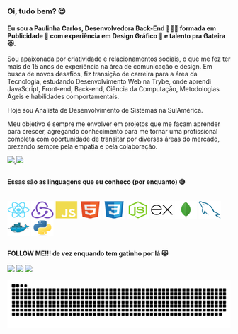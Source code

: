 ### Oi, tudo bem? 😉
#### Eu sou a Paulinha Carlos, Desenvolvedora Back-End 👩🏻‍💻 formada em Publicidade 🐓 com experiência em Design Gráfico 🎨 e talento pra Gateira 😻. 

Sou apaixonada por criatividade e relacionamentos sociais, o que me fez ter mais de 15 anos de experiência na área de comunicação e design. Em busca de novos desafios, fiz transição de carreira para a área da Tecnologia, estudando Desenvolvimento Web na Trybe, onde aprendi JavaScript, Front-end, Back-end, Ciência da Computação, Metodologias Ágeis e habilidades comportamentais. 

Hoje sou Analista de Desenvolvimento de Sistemas na SulAmérica. 

Meu objetivo é sempre me envolver em projetos que me façam aprender para crescer, agregando conhecimento para me tornar uma profissional completa com oportunidade de transitar por diversas áreas do mercado, prezando sempre pela empatia e pela colaboração.

<div>
  <a href="https://github.com/apaulinhacarlos">
  <img height="165em" src="https://github-readme-stats.vercel.app/api?username=apaulinhacarlos&show_icons=true&theme=dracula&include_all_commits=true&count_private=true"/>
  <img height="165em" src="https://github-readme-stats.vercel.app/api/top-langs/?username=apaulinhacarlos&layout=compact&langs_count=7&theme=dracula"/>
  </a>
</div>

##

#### Essas são as linguagens que eu conheço (por enquanto) 😅

<div style="display: inline_block"><br>
  <img align="center" alt="paulinha-react" height="40" width="50" src="https://raw.githubusercontent.com/devicons/devicon/master/icons/react/react-original.svg" title="React">
  <img align="center" alt="paulinha-redux" height="40" width="50" src="https://raw.githubusercontent.com/devicons/devicon/master/icons/redux/redux-original.svg" title="Redux">
  <img align="center" alt="paulinha-js" height="40" width="50" src="https://raw.githubusercontent.com/devicons/devicon/master/icons/javascript/javascript-plain.svg" title="JavaScript">
  <img align="center" alt="paulinha-HTML" height="40" width="50" src="https://raw.githubusercontent.com/devicons/devicon/master/icons/html5/html5-original.svg" title="HTML">
  <img align="center" alt="paulinha-CSS" height="40" width="50" src="https://raw.githubusercontent.com/devicons/devicon/master/icons/css3/css3-original.svg" title="CSS">
  <img align="center" alt="paulinha-node" height="40" width="50" src="https://raw.githubusercontent.com/devicons/devicon/master/icons/nodejs/nodejs-original.svg" title="NodeJs">
  <img align="center" alt="paulinha-express" height="40" width="50" src="https://raw.githubusercontent.com/devicons/devicon/master/icons/express/express-original.svg" title="ExpressJs">
  <img align="center" alt="paulinha-mongodb" height="40" width="50" src="https://raw.githubusercontent.com/devicons/devicon/master/icons/mongodb/mongodb-original.svg" title="MongoDB">
  <img align="center" alt="paulinha-mysql" height="40" width="50" src="https://raw.githubusercontent.com/devicons/devicon/master/icons/mysql/mysql-original.svg" title="MySQL">
  <img align="center" alt="paulinha-docker" height="40" width="50" src="https://raw.githubusercontent.com/devicons/devicon/master/icons/docker/docker-original.svg" title="Docker">  
  <img align="center" alt="paulinha-python" height="40" width="50" src="https://raw.githubusercontent.com/devicons/devicon/master/icons/python/python-original.svg" title="Python">  
</div>
  
  ##
  
 #### FOLLOW ME!!! de vez enquando tem gatinho por lá 😻 
 
 <div> 
  <a href="https://www.linkedin.com/in/apaulinhacarlos" target="_blank"><img src="https://img.shields.io/badge/-LinkedIn-%230077B5?style=for-the-badge&logo=linkedin&logoColor=white" target="_blank"></a> 
  <a href="https://instagram.com/apaulinhacarlos" target="_blank"><img src="https://img.shields.io/badge/-Instagram-%23E4405F?style=for-the-badge&logo=instagram&logoColor=white" target="_blank"></a> 
  <a href = "mailto:apaulinhacarlos@gmail.com"><img src="https://img.shields.io/badge/-Gmail-%23333?style=for-the-badge&logo=gmail&logoColor=white" target="_blank"></a>
   
  ![Snake animation](https://github.com/apaulinhacarlos/apaulinhacarlos/blob/output/github-contribution-grid-snake.svg)
 
</div>
